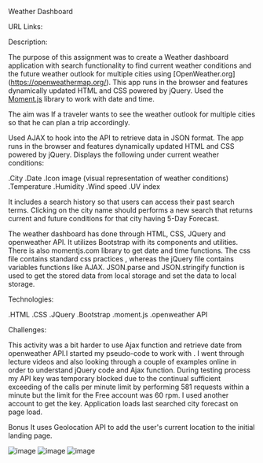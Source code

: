 Weather Dashboard

URL Links:


Description:

The purpose of this assignment was to create a Weather dashboard application with search functionality to find current weather conditions and the future weather outlook for multiple cities using [OpenWeather.org] (https://openweathermap.org/). This app runs in the browser and features dynamically updated HTML and CSS powered by jQuery. Used the [Moment.js](https://momentjs.com/) library to work with date and time.

The aim was If a traveler wants to see the weather outlook for multiple cities so that he can plan a trip accordingly.

Used AJAX to hook into the API to retrieve data in JSON format. The app runs in the browser and features dynamically updated HTML and CSS powered by jQuery. Displays the following under current weather conditions:

.City
.Date
.Icon image (visual representation of weather conditions)
.Temperature
.Humidity
.Wind speed
.UV index

It includes a search history so that users can access their past search terms. Clicking on the city name should performs a new search that returns current and future conditions for that city having 5-Day Forecast.

The weather dashboard has done through HTML, CSS, JQuery and openweather API. It utilizes Bootstrap with its components and utilities. There is also momentjs.com library to get date and time functions. The css file contains standard css practices , whereas the jQuery file contains variables functions like AJAX. JSON.parse and JSON.stringify function is used to get the stored data from local storage and set the data to local storage.

Technologies:

.HTML
.CSS 
.JQuery
.Bootstrap
.moment.js
.openweather API

Challenges:

This activity was a bit harder to use Ajax function and retrieve date from openweather API.I started my pseudo-code to work with . I went through lecture videos and also looking through a couple of examples online in order to understand jQuery code and Ajax function. During testing process my API key was temporary blocked due to the continual sufficient exceeding of the calls per minute limit by performing 581 requests within a minute but the limit for the Free account was 60 rpm. I used another account to get the key.
Application loads last searched city forecast on page load.

Bonus
It uses Geolocation API to add the user's current location to the initial landing page.

![image](https://user-images.githubusercontent.com/61823648/78421283-325e9a80-760b-11ea-8e25-86a5849046d8.png)
![image](https://user-images.githubusercontent.com/61823648/78421247-07744680-760b-11ea-9b62-a991cbcd71f2.png)
![image](https://user-images.githubusercontent.com/61823648/78421289-3f7b8980-760b-11ea-9789-bba4fb5c5575.png)
